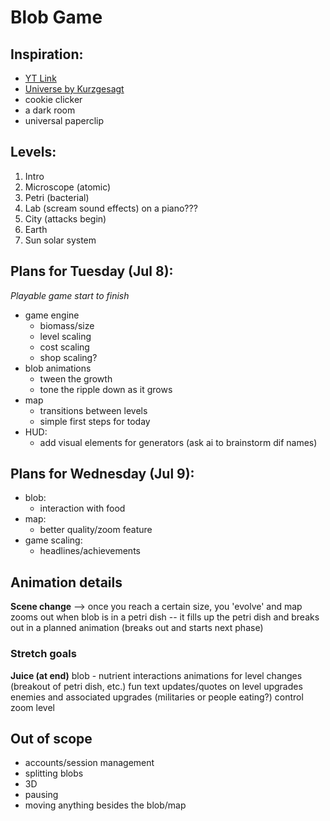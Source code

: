 # Blob Game

## Inspiration:

- [YT Link](https://youtu.be/8Are9dDbW24)
- [Universe by Kurzgesagt](https://apps.apple.com/us/app/universe-in-a-nutshell/id1526364758)
- cookie clicker
- a dark room
- universal paperclip

## Levels:

1. Intro
2. Microscope (atomic)
3. Petri (bacterial)
4. Lab (scream sound effects) on a piano???
5. City (attacks begin)
6. Earth
7. Sun solar system

## Plans for Tuesday (Jul 8):

_Playable game start to finish_

- game engine
  - biomass/size
  - level scaling
  - cost scaling
  - shop scaling?
- blob animations
  - tween the growth
  - tone the ripple down as it grows
- map
  - transitions between levels
  - simple first steps for today
- HUD:
  - add visual elements for generators (ask ai to brainstorm dif names)

## Plans for Wednesday (Jul 9):

- blob:
  - interaction with food
- map:
  - better quality/zoom feature
- game scaling:
  - headlines/achievements

## Animation details

**Scene change** --> once you reach a certain size, you 'evolve' and map zooms out
when blob is in a petri dish -- it fills up the petri dish and breaks out in a planned animation (breaks out and starts next phase)

### Stretch goals

**Juice (at end)**
blob - nutrient interactions
animations for level changes (breakout of petri dish, etc.)
fun text updates/quotes on level upgrades
enemies and associated upgrades (militaries or people eating?)
control zoom level

## Out of scope

- accounts/session management
- splitting blobs
- 3D
- pausing
- moving anything besides the blob/map
